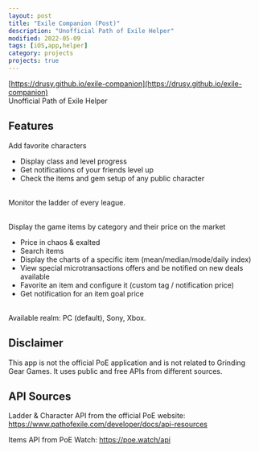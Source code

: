 ```yaml
---
layout: post
title: "Exile Companion (Post)"
description: "Unofficial Path of Exile Helper"
modified: 2022-05-09
tags: [iOS,app,helper]
category: projects
projects: true
---
```


[https://drusy.github.io/exile-companion](https://drusy.github.io/exile-companion)  
Unofficial Path of Exile Helper
    
## Features

Add favorite characters
- Display class and level progress
- Get notifications of your friends level up
- Check the items and gem setup of any public character

<br />Monitor the ladder of every league.<br /><br />

Display the game items by category and their price on the market
- Price in chaos & exalted
- Search items
- Display the charts of a specific item (mean/median/mode/daily index)
- View special microtransactions offers and be notified on new deals available
- Favorite an item and configure it (custom tag / notification price)
- Get notification for an item goal price  

<br />Available realm: PC (default), Sony, Xbox.

## Disclaimer

This app is not the official PoE application and is not related to Grinding Gear Games. It uses public and free APIs from different sources.

## API Sources

Ladder & Character API from the official PoE website: https://www.pathofexile.com/developer/docs/api-resources

Items API from PoE Watch: https://poe.watch/api
